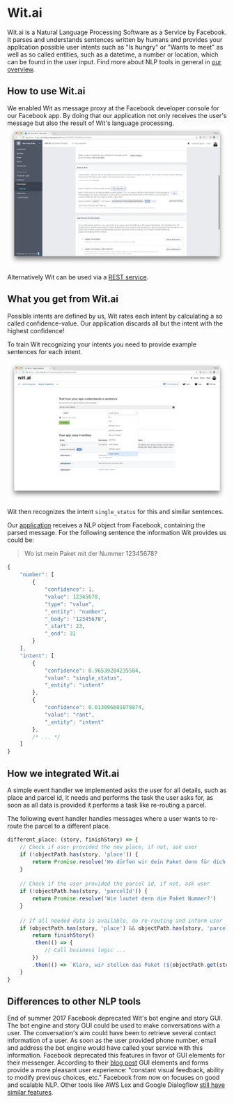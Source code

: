# Wit.ai

Wit.ai is a Natural Language Processing Software as a Service by Facebook. It parses and understands sentences written by humans and provides your application possible user intents such as "Is hungry" or "Wants to meet" as well as so called entities, such as a datetime, a number or location, which can be found in the user input. Find more about NLP tools in general in [our overview](https://github.com/senacor/InnoLabFacebookMessenger/tree/master/docs/facebook_chatbot_with_ai).

## How to use Wit.ai

We enabled Wit as message proxy at the Facebook developer console for our Facebook app. By doing that our application not only receives the user's message but also the result of Wit's language processing.
![Turn on WIT](nlp_proxy.png)

Alternatively Wit can be used via a [REST service](https://wit.ai/docs/http/20170307).

## What you get from Wit.ai

Possible intents are defined by us, Wit rates each intent by calculating a so called confidence-value. Our application discards all but the intent with the highest confidence!

To train Wit recognizing your intents you need to provide example sentences for each intent.

![Train WIT](train.png)

Wit then recognizes the intent `single_status` for this and similar sentences.

Our [application](../../digital_logistics_03/wit.ai) receives a NLP object from Facebook, containing the parsed message. For the following sentence the information Wit provides us could be:

> Wo ist mein Paket mit der Nummer 12345678?

```javascript
{
    "number": [
        {
            "confidence": 1,
            "value": 12345678,
            "type": "value",
            "_entity": "number",
            "_body": "12345678",
            "_start": 23,
            "_end": 31
        }
    ],
    "intent": [
        {
            "confidence": 0.96539204235584,
            "value": "single_status",
            "_entity": "intent"
        },
        {
            "confidence": 0.013096601070874,
            "value": "rant",
            "_entity": "intent"
        },
        /* ... */
    ]
}
```

## How we integrated Wit.ai

A simple event handler we implemented asks the user for all details, such as place and parcel id, it needs and performs the task the user asks for, as soon as all data is provided it performs a task like re-routing a parcel.

The following event handler handles messages where a user wants to re-route the parcel to a different place.

```javascript
different_place: (story, finishStory) => {
    // Check if user provided the new place, if not, ask user
    if (!objectPath.has(story, 'place')) {
        return Promise.resolve('Wo dürfen wir dein Paket denn für dich abstellen?')
    }

    // Check if the user provided the parcel id, if not, ask user
    if (!objectPath.has(story, 'parcelId')) {
        return Promise.resolve('Wie lautet denn die Paket Nummer?')
    }

    // If all needed data is available, do re-routing and inform user
    if (objectPath.has(story, 'place') && objectPath.has(story, 'parcelId')) {
        return finishStory()
        .then(() => {
            // Call business logic ...
        })
        .then(() => `Klaro, wir stellen das Paket (${objectPath.get(story, 'parcelId')}) in ${objectPath.get(story, 'place')} ab.`)
    }
}
```

## Differences to other NLP tools

End of summer 2017 Facebook deprecated Wit's bot engine and story GUI. The bot engine and story GUI could be used to make conversations with a user. The conversation's aim could have been to retrieve several contact information of a user. As soon as the user provided phone number, email and address the bot engine would have called your service with this information. Facebook deprecated this features in favor of GUI elements for their messenger. According to their [blog post](https://wit.ai/blog/2017/07/27/sunsetting-stories) GUI elements and forms provide a more pleasant user experience: "constant visual feedback, ability to modify previous choices, etc." Facebook from now on focuses on good and scalable NLP.
Other tools like AWS Lex and Google Dialogflow [still have similar features](../).